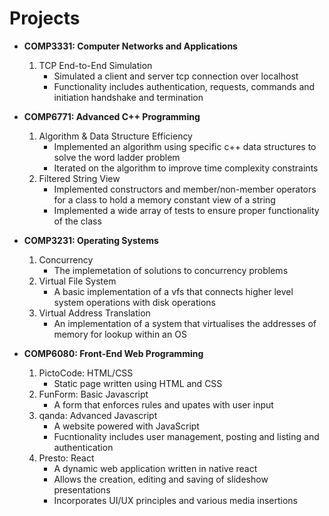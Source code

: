 # Projects

+ **COMP3331: Computer Networks and Applications**
  1. TCP End-to-End Simulation
      - Simulated a client and server tcp connection over localhost
      - Functionality includes authentication, requests, commands and initiation handshake and termination

+ **COMP6771: Advanced C++ Programming**
  1. Algorithm & Data Structure Efficiency
      - Implemented an algorithm using specific c++ data structures to solve the word ladder problem
      - Iterated on the algorithm to improve time complexity constraints
  2. Filtered String View
      - Implemented constructors and member/non-member operators for a class to hold a memory constant view of a string
      - Implemented a wide array of tests to ensure proper functionality of the class

+ **COMP3231: Operating Systems**
    1. Concurrency
        - The implemetation of solutions to concurrency problems
    2. Virtual File System
        - A basic implementation of a vfs that connects higher level system operations with disk operations
    3. Virtual Address Translation
        - An implementation of a system that virtualises the addresses of memory for lookup within an OS

+ **COMP6080: Front-End Web Programming**
  1. PictoCode: HTML/CSS
     - Static page written using HTML and CSS
  2. FunForm: Basic Javascript
     -  A form that enforces rules and upates with user input
  3. qanda: Advanced Javascript
     - A website powered with JavaScript
     - Fucntionality includes user management, posting and listing and authentication
  5. Presto: React
     - A dynamic web application written in native react
     - Allows the creation, editing and saving of slideshow presentations
     - Incorporates UI/UX principles and various media insertions

